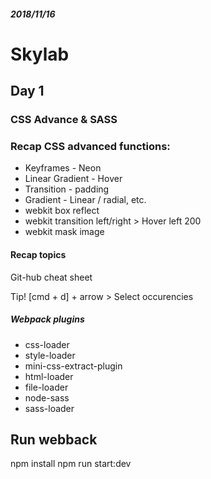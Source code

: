 ##### *2018/11/16*
# Skylab
## Day 1
### CSS Advance & SASS

### Recap CSS advanced functions:
* Keyframes - Neon
* Linear Gradient - Hover
* Transition - padding
* Gradient - Linear / radial, etc.
* webkit box reflect
* webkit transition left/right > Hover left 200
* webkit mask image 

#### Recap topics
Git-hub cheat sheet

Tip! [cmd + d] + arrow > Select occurencies

##### Webpack plugins
* css-loader
* style-loader
* mini-css-extract-plugin
* html-loader
* file-loader
* node-sass
* sass-loader


## Run webback
npm install
npm run start:dev